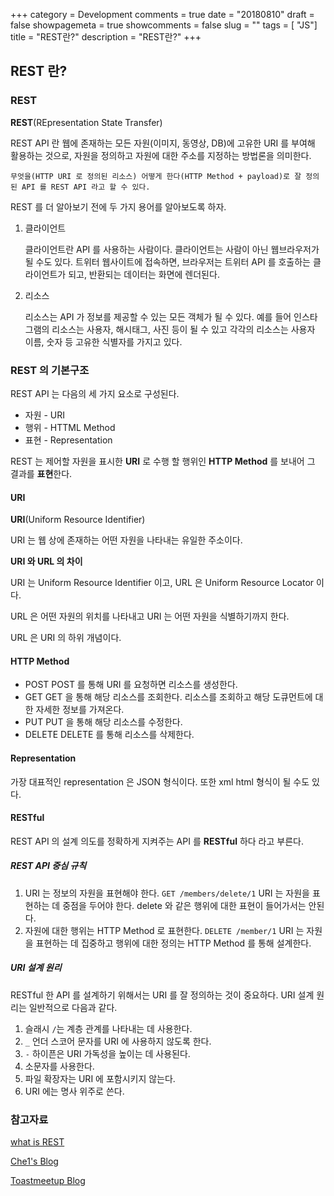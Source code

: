 +++
category = Development
comments = true
date = "20180810"
draft = false
showpagemeta = true
showcomments = false
slug = ""
tags = [ "JS"]
title = "REST란?"
description = "REST란?"
+++

## REST 란?

### REST

**REST**(REpresentation State Transfer)

REST API 란 웹에 존재하는 모든 자원(이미지, 동영상, DB)에 고유한 URI 를 부여해 활용하는 것으로, 자원을 정의하고 자원에 대한 주소를 지정하는 방법론을 의미한다.

`무엇을(HTTP URI 로 정의된 리소스) 어떻게 한다(HTTP Method + payload)로 잘 정의된 API 를 REST API 라고 할 수 있다.`

REST 를 더 알아보기 전에 두 가지 용어를 알아보도록 하자.

1. 클라이언트

   클라이언트란 API 를 사용하는 사람이다.
   클라이언트는 사람이 아닌 웹브라우저가 될 수도 있다. 트위터 웹사이트에 접속하면, 브라우저는 트위터 API 를 호출하는 클라이언트가 되고, 반환되는 데이터는 화면에 렌더된다.

2. 리소스

   리소스는 API 가 정보를 제공할 수 있는 모든 객체가 될 수 있다.
   예를 들어 인스타그램의 리소스는 사용자, 해시태그, 사진 등이 될 수 있고 각각의 리소스는 사용자 이름, 숫자 등 고유한 식별자를 가지고 있다.

### REST 의 기본구조

REST API 는 다음의 세 가지 요소로 구성된다.

- 자원 - URI
- 행위 - HTTML Method
- 표현 - Representation

REST 는 제어할 자원을 표시한 **URI** 로 수행 할 행위인 **HTTP Method** 를 보내어 그 결과를 **표현**한다.

#### URI

**URI**(Uniform Resource Identifier)

URI 는 웹 상에 존재하는 어떤 자원을 나타내는 유일한 주소이다.

**URI 와 URL 의 차이**

URI 는 Uniform Resource Identifier 이고,
URL 은 Uniform Resource Locator 이다.

URL 은 어떤 자원의 위치를 나타내고
URI 는 어떤 자원을 식별하기까지 한다.

URL 은 URI 의 하위 개념이다.

#### HTTP Method

- POST
  POST 를 통해 URI 를 요청하면 리소스를 생성한다.
- GET
  GET 을 통해 해당 리소스를 조회한다. 리소스를 조회하고 해당 도큐먼트에 대한 자세한 정보를 가져온다.
- PUT
  PUT 을 통해 해당 리소스를 수정한다.
- DELETE
  DELETE 를 통해 리소스를 삭제한다.

#### Representation

가장 대표적인 representation 은 JSON 형식이다. 또한 xml html 형식이 될 수도 있다.

#### RESTful

REST API 의 설계 의도를 정확하게 지켜주는 API 를 **RESTful** 하다 라고 부른다.

##### REST API 중심 규칙

1. URI 는 정보의 자원을 표현해야 한다.
   `GET /members/delete/1`
   URI 는 자원을 표현하는 데 중점을 두어야 한다. delete 와 같은 행위에 대한 표현이 들어가서는 안된다.
2. 자원에 대한 행위는 HTTP Method 로 표현한다.
   `DELETE /member/1`
   URI 는 자원을 표현하는 데 집중하고 행위에 대한 정의는 HTTP Method 를 통해 설계한다.

##### URI 설계 원리

RESTful 한 API 를 설계하기 위해서는 URI 를 잘 정의하는 것이 중요하다.
URI 설계 원리는 일반적으로 다음과 같다.

1. 슬래시 `/`는 계층 관계를 나타내는 데 사용한다.
2. `_` 언더 스코어 문자를 URI 에 사용하지 않도록 한다.
3. `-` 하이픈은 URI 가독성을 높이는 데 사용된다.
4. 소문자를 사용한다.
5. 파일 확장자는 URI 에 포함시키지 않는다.
6. URI 에는 명사 위주로 쓴다.

### 참고자료

[what is REST](https://medium.com/extend/what-is-rest-a-simple-explanation-for-beginners-part-1-introduction-b4a072f8740f)

[Che1's Blog](https://nachwon.github.io/rest-1/)

[Toastmeetup Blog](http://meetup.toast.com/posts/92)
